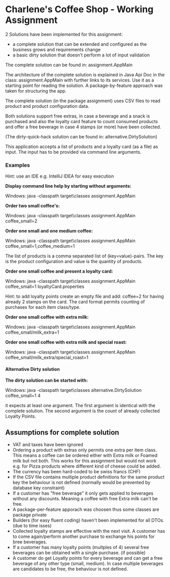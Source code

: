 # Charlene's Coffee Shop - Working Assignment

2 Solutions have been implemented for this assignment:
* a complete solution that can be extended and configured as the business grows and requirements change 
* a basic dirty solution that doesn't perform a lot of input validation 

The complete solution can be found in:
assignment.AppMain

The architecture of the complete solution is explained in Java Api Doc in the class:
assignment.AppMain
with further links to its services. Use it as a starting point for reading the solution.
A package-by-feature approach was taken for structuring the app.

The complete solution (in the package assignment) uses CSV files to
read product and product configuration data.

Both solutions support free extras, in case a beverage and a snack is purchased and also
the loyalty card feature to count consumed products and offer a free beverage 
in case 4 stamps (or more) have been collected.

(The dirty-quick-hack solution can be found in: alternative.DirtySolution)

This application accepts a list of products and a loyalty card (as a file) as input.
The input has to be provided via command line arguments.

### Examples

Hint: use an IDE e.g. IntelliJ IDEA for easy execution

**Display command line help by starting without arguments:**

Windows:
java -classpath target\classes assignment.AppMain 

**Order two small coffee's:**

Windows:
java -classpath target\classes assignment.AppMain coffee_small=2

**Order one small and one medium coffee:**

Windows:
java -classpath target\classes assignment.AppMain coffee_small=1,coffee_medium=1

The list of products is a comma separated list of (key=value)-pairs.
The key is the product configuration and value is the quantity of products.  

**Order one small coffee and present a loyalty card:**

Windows:
java -classpath target\classes assignment.AppMain coffee_small=1 loyaltyCard.properties

Hint: to add loyalty points create an empty file and add:
coffee=2
for having already 2 stamps on the card. The card format permits
counting of purchases for each item class/type.

**Order one small coffee with extra milk:**

Windows:
java -classpath target\classes assignment.AppMain coffee_small/milk_extra=1

**Order one small coffee with extra milk and special roast:**

Windows:
java -classpath target\classes assignment.AppMain coffee_small/milk_extra/special_roast=1

#### Alternative Dirty solution

**The dirty solution can be started with:**

Windows:
java -classpath target\classes alternative.DirtySolution coffee_small=1 4

it expects at least one argument. The first argument is identical 
with the complete solution. The second argument is the count of
already collected Loyalty Points.

## Assumptions for complete solution

* VAT and taxes have been ignored 
* Ordering a product with extras only permits one extra per item class.
  This means a coffee can be ordered either with Extra milk or Foamed milk but not both.
  This works for this assignment but would not work e.g. for Pizza products
  where different kind of cheese could be added.
* The currency has been hard-coded to be swiss francs (CHF)
* If the CSV file contains multiple product definitions for the same product key
  the behaviour is not defined (normally would be prevented by database key constraint)
* If a customer has "free beverage" it only gets applied to beverages without any discounts.
  Meaning a coffee with free Extra milk can't be free.
* A package-per-feature apporach was choosen thus some classes are package private
* Builders (for easy fluent coding) haven't been implemented for all DTOs.
  (due to time isses)
* Collected loyalty stamps are effective with the next visit. A customer 
  has to come again/perform another purchase to exchange his points for bree beverages.
* If a customer has many loyalty points (multples of 4) several free beverages
  can be obtained with a single purchase. (if possible)
* A customer do get Loyatly points for every beverage and can get a free beverage
  of any other type (small, medium). In case multiple beverages are candidates
  to be free, the behaviour is not defined.
  